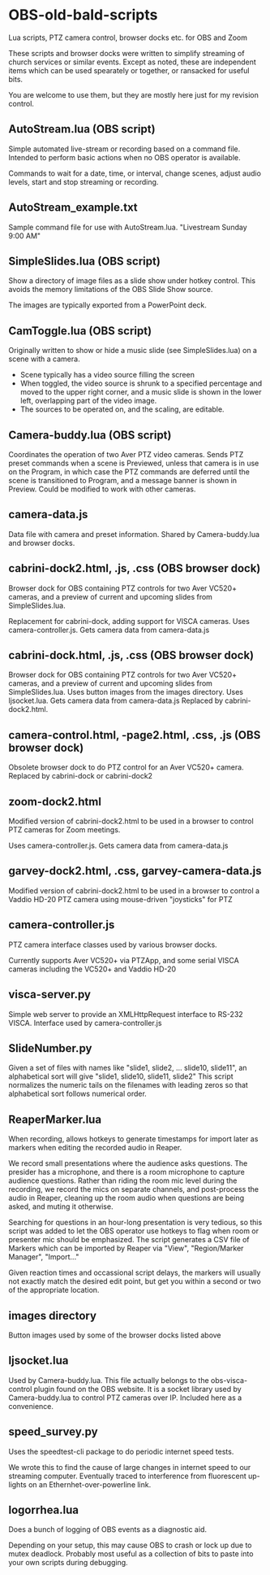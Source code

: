 # OBS-old-bald-scripts
Lua scripts, PTZ camera control, browser docks etc. for OBS and Zoom

These scripts and browser docks were written to simplify streaming of church services or similar events. Except as noted, these are independent items which can be used spearately or together, or ransacked for useful bits.

You are welcome to use them, but they are mostly here just for my revision control.

## AutoStream.lua (OBS script)
Simple automated live-stream or recording based on a command file. Intended to perform basic actions when no OBS operator is available.

Commands to wait for a date, time, or interval, change scenes, adjust audio levels, start and stop streaming or recording.

## AutoStream_example.txt
Sample command file for use with AutoStream.lua. "Livestream Sunday 9:00 AM"

## SimpleSlides.lua (OBS script)
Show a directory of image files as a slide show under hotkey control. This avoids the memory limitations of the OBS Slide Show source.

The images are typically exported from a PowerPoint deck.

## CamToggle.lua (OBS script)
Originally written to show or hide a music slide (see SimpleSlides.lua) on a scene with a camera.
 - Scene typically has a video source filling the screen
 - When toggled, the video source is shrunk to a specified percentage and moved to the upper right corner, and a music slide is shown in the lower left, overlapping part of the video image.
 - The sources to be operated on, and the scaling, are editable.

## Camera-buddy.lua (OBS script)
Coordinates the operation of two Aver PTZ video cameras. Sends PTZ preset commands when a scene is Previewed, unless that camera is in use on the Program, in which case the PTZ commands are deferred until the scene is transitioned to Program, and a message banner is shown in Preview. Could be modified to work with other cameras.

## camera-data.js
Data file with camera and preset information. Shared by Camera-buddy.lua and browser docks.


## cabrini-dock2.html, .js, .css (OBS browser dock)
Browser dock for OBS containing PTZ controls for two Aver VC520+ cameras, and a preview of current and upcoming slides from SimpleSlides.lua.

Replacement for cabrini-dock, adding support for VISCA cameras. Uses camera-controller.js. Gets camera data from camera-data.js

## cabrini-dock.html, .js, .css (OBS browser dock)
Browser dock for OBS containing PTZ controls for two Aver VC520+ cameras, and a preview of current and upcoming slides from SimpleSlides.lua.
Uses button images from the images directory. Uses ljsocket.lua. Gets camera data from camera-data.js
Replaced by cabrini-dock2.html.

## camera-control.html, -page2.html, .css, .js (OBS browser dock)
Obsolete browser dock to do PTZ control for an Aver VC520+ camera.
Replaced by cabrini-dock or cabrini-dock2

## zoom-dock2.html
Modified version of cabrini-dock2.html to be used in a browser to control PTZ cameras for Zoom meetings.

Uses camera-controller.js.  Gets camera data from camera-data.js

## garvey-dock2.html, .css, garvey-camera-data.js
Modified version of cabrini-dock2.html to be used in a browser to control a Vaddio HD-20 PTZ camera using mouse-driven "joysticks" for PTZ

## camera-controller.js
PTZ camera interface classes used by various browser docks.

Currently supports Aver VC520+ via PTZApp, and some serial VISCA cameras including the VC520+ and Vaddio HD-20

## visca-server.py
Simple web server to provide an XMLHttpRequest interface to RS-232 VISCA. Interface used by camera-controller.js

## SlideNumber.py
Given a set of files with names like "slide1, slide2, ... slide10, slide11", an alphabetical sort will give "slide1, slide10, slide11, slide2"
This script normalizes the numeric tails on the filenames with leading zeros so that alphabetical sort follows numerical order.

## ReaperMarker.lua
When recording, allows hotkeys to generate timestamps for import later as markers when editing the recorded audio in Reaper.

We record small presentations where the audience asks questions. The presider
has a microphone, and there is a room microphone to capture audience questions.
Rather than riding the room mic level during the recording, we record the
mics on separate channels, and post-process the audio in Reaper, cleaning up
the room audio when questions are being asked, and muting it otherwise.

Searching for questions in an hour-long presentation is very tedious, so this
script was added to let the OBS operator use hotkeys to flag when room or
presenter mic should be emphasized. The script generates a CSV file of Markers
which can be imported by Reaper via "View", "Region/Marker Manager", "Import..."

Given reaction times and occassional script delays, the markers will usually not
exactly match the desired edit point, but get you within a second or two of
the appropriate location.

## images directory
Button images used by some of the browser docks listed above

## ljsocket.lua
Used by Camera-buddy.lua. This file actually belongs to the obs-visca-control plugin found on the OBS website. It is a socket library used by Camera-buddy.lua to control PTZ cameras over IP. Included here as a convenience.

## speed_survey.py
Uses the speedtest-cli package to do periodic internet speed tests.

We wrote this to find the cause of large changes in internet speed to our streaming computer. Eventually traced to interference from fluorescent up-lights on an Ethernhet-over-powerline link.

## logorrhea.lua
Does a bunch of logging of OBS events as a diagnostic aid.

Depending on your setup, this may cause OBS to crash or lock up due to mutex deadlock. Probably most useful as a collection of bits to paste into your own scripts during debugging.
